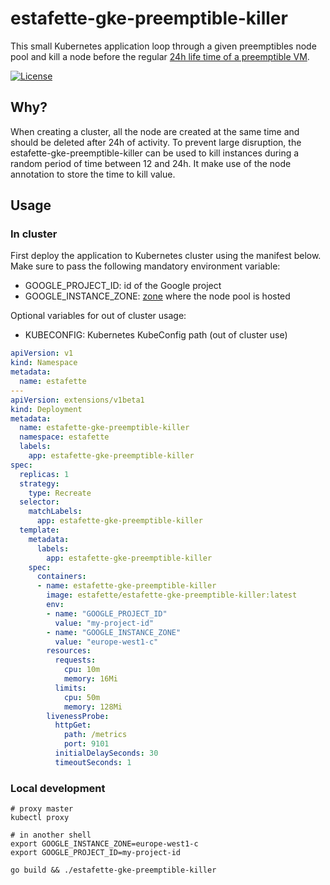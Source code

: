 # estafette-gke-preemptible-killer

This small Kubernetes application loop through a given preemptibles node pool and kill a node before the regular [24h
life time of a preemptible VM](https://cloud.google.com/compute/docs/instances/preemptible#limitations).

[![License](https://img.shields.io/github/license/estafette/estafette-gke-preemptible-killer.svg)](https://github.com/estafette/estafette-gke-preemptible-killer/blob/master/LICENSE)


## Why?

When creating a cluster, all the node are created at the same time and should be deleted after 24h of activity. To
prevent large disruption, the estafette-gke-preemptible-killer can be used to kill instances during a random period
of time between 12 and 24h. It make use of the node annotation to store the time to kill value.


## Usage

### In cluster

First deploy the application to Kubernetes cluster using the manifest below. Make sure to pass the following
mandatory environment variable:

- GOOGLE_PROJECT_ID: id of the Google project
- GOOGLE_INSTANCE_ZONE: [zone](https://cloud.google.com/compute/docs/regions-zones/regions-zones#available) where the node pool is hosted

Optional variables for out of cluster usage:

- KUBECONFIG: Kubernetes KubeConfig path (out of cluster use)


```yaml
apiVersion: v1
kind: Namespace
metadata:
  name: estafette
---
apiVersion: extensions/v1beta1
kind: Deployment
metadata:
  name: estafette-gke-preemptible-killer
  namespace: estafette
  labels:
    app: estafette-gke-preemptible-killer
spec:
  replicas: 1
  strategy:
    type: Recreate
  selector:
    matchLabels:
      app: estafette-gke-preemptible-killer
  template:
    metadata:
      labels:
        app: estafette-gke-preemptible-killer
    spec:
      containers:
      - name: estafette-gke-preemptible-killer
        image: estafette/estafette-gke-preemptible-killer:latest
        env:
        - name: "GOOGLE_PROJECT_ID"
          value: "my-project-id"
        - name: "GOOGLE_INSTANCE_ZONE"
          value: "europe-west1-c"
        resources:
          requests:
            cpu: 10m
            memory: 16Mi
          limits:
            cpu: 50m
            memory: 128Mi
        livenessProbe:
          httpGet:
            path: /metrics
            port: 9101
          initialDelaySeconds: 30
          timeoutSeconds: 1
```

### Local development

```
# proxy master
kubectl proxy

# in another shell
export GOOGLE_INSTANCE_ZONE=europe-west1-c
export GOOGLE_PROJECT_ID=my-project-id

go build && ./estafette-gke-preemptible-killer
```
